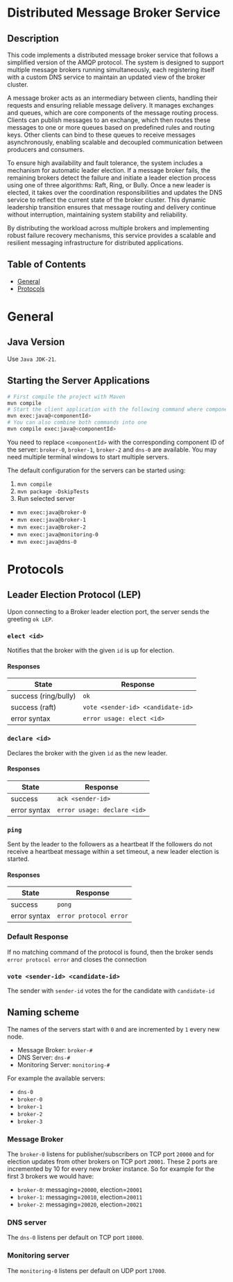 # Distributed Message Broker Service

## Description
This code implements a distributed message broker service that follows a simplified version of the AMQP protocol. The system is designed to support multiple message brokers running simultaneously, each registering itself with a custom DNS service to maintain an updated view of the broker cluster.

A message broker acts as an intermediary between clients, handling their requests and ensuring reliable message delivery. It manages exchanges and queues, which are core components of the message routing process. Clients can publish messages to an exchange, which then routes these messages to one or more queues based on predefined rules and routing keys. Other clients can bind to these queues to receive messages asynchronously, enabling scalable and decoupled communication between producers and consumers.

To ensure high availability and fault tolerance, the system includes a mechanism for automatic leader election. If a message broker fails, the remaining brokers detect the failure and initiate a leader election process using one of three algorithms: Raft, Ring, or Bully. Once a new leader is elected, it takes over the coordination responsibilities and updates the DNS service to reflect the current state of the broker cluster. This dynamic leadership transition ensures that message routing and delivery continue without interruption, maintaining system stability and reliability.

By distributing the workload across multiple brokers and implementing robust failure recovery mechanisms, this service provides a scalable and resilient messaging infrastructure for distributed applications.


## Table of Contents
- [General](#General)
- [Protocols](#Protocols)


# General

## Java Version
Use `Java JDK-21`. 

## Starting the Server Applications

```bash
# First compile the project with Maven
mvn compile
# Start the client application with the following command where componentId is one of client-0, client-1 or client-2.
mvn exec:java@<componentId>
# You can also combine both commands into one
mvn compile exec:java@<componentId>
```

You need to replace `<componentId>` with the corresponding component ID of the server: `broker-0`, `broker-1`,
`broker-2` and `dns-0` are available.
You may need multiple terminal windows to start multiple servers.

The default configuration for the servers can be started using:

1. `mvn compile`
2. `mvn package -DskipTests`
3. Run selected server
- `mvn exec:java@broker-0`
- `mvn exec:java@broker-1`
- `mvn exec:java@broker-2`
- `mvn exec:java@monitoring-0`
- `mvn exec:java@dns-0`


# Protocols

## Leader Election Protocol (LEP)
Upon connecting to a Broker leader election port, the server sends the greeting `ok LEP`.

### `elect <id>`
Notifies that the broker with the given `id` is up for election.
#### Responses
| State                | Response                          |
|----------------------|-----------------------------------|
| success (ring/bully) | `ok`                              |
| success (raft)       | `vote <sender-id> <candidate-id>` |
| error syntax         | `error usage: elect <id>`         |

### `declare <id>`
Declares the broker with the given `ìd` as the new leader.
#### Responses
| State        | Response                    |
|--------------|-----------------------------|
| success      | `ack <sender-id>`           |
| error syntax | `error usage: declare <id>` |

### `ping`
Sent by the leader to the followers as a heartbeat If the followers do not receive
a heartbeat message within a set timeout, a new leader election is started.
#### Responses
| State        | Response               |
|--------------|------------------------|
| success      | `pong`                 |
| error syntax | `error protocol error` |

### Default Response
If no matching command of the protocol is found, then the broker sends `error protocol error` and closes the connection

### `vote <sender-id> <candidate-id>`
The sender with `sender-id` votes the for the candidate with `candidate-id`

## Naming scheme
The names of the servers start with `0` and are incremented by `1` every new node.

- Message Broker: `broker-#`
- DNS Server: `dns-#`
- Monitoring Server: `monitoring-#`

For example the available servers:
- `dns-0`
- `broker-0`
- `broker-1`
- `broker-2`
- `broker-3`

### Message Broker
The `broker-0` listens for publisher/subscribers on TCP port `20000` and for election updates from other brokers on
TCP port `20001`. These 2 ports are incremented by 10 for every new broker instance. So for example for the first 3
brokers we would have:

- `broker-0`: messaging=`20000`, election=`20001`
- `broker-1`: messaging=`20010`, election=`20011`
- `broker-2`: messaging=`20020`, election=`20021`

### DNS server
The `dns-0` listens per default on TCP port `18000`.

### Monitoring server
The `monitoring-0` listens per default on UDP port `17000`.

